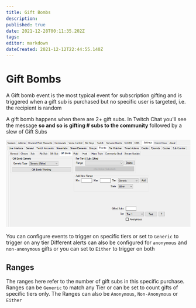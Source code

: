 ```yaml
---
title: Gift Bombs
description: 
published: true
date: 2021-12-28T00:11:35.202Z
tags: 
editor: markdown
dateCreated: 2021-12-12T22:44:55.140Z
---
```


# Gift Bombs

A Gift bomb event is the most typical event for subscription gifting and is triggered when a gift sub is purchased but no specific user is targeted, i.e. the recipient is random

A gift bomb happens when there are 2+ gift subs.  In Twitch Chat you'll see the message **so and so is gifting # subs to the community** followed by a slew of Gift Subs

![events-gift-bomb.png](/events-gift-bomb.png)

You can configure events to trigger on specific tiers or set to `Generic` to trigger on any tier
Different alerts can also be configured for `anonymous` and `non-anonymous` gifts or you can set to `Either` to trigger on both


## Ranges

The ranges here refer to the number of gift subs in this specific purchase.
Ranges can be `Generic` to match any Tier or can be set to count gifts of specific tiers only.
The Ranges can also be `Anonymous`, `Non-Anonymous` or `Either`